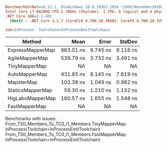 ``` ini

BenchmarkDotNet=v0.12.1, OS=Windows 10.0.18363.1016 (1909/November2018Update/19H2)
Intel Core i7-6820HQ CPU 2.70GHz (Skylake), 1 CPU, 8 logical and 4 physical cores
.NET Core SDK=3.1.401
  [Host] : .NET Core 3.1.7 (CoreCLR 4.700.20.36602, CoreFX 4.700.20.37001), X64 RyuJIT

Job=InProcess  Toolchain=InProcessEmitToolchain  

```
|           Method |      Mean |    Error |   StdDev |
|----------------- |----------:|---------:|---------:|
| ExpressMapperMap | 863.01 ns | 9.745 ns | 9.116 ns |
|   AgileMapperMap | 539.79 ns | 3.732 ns | 3.491 ns |
|    TinyMapperMap |        NA |       NA |       NA |
|    AutoMapperMap | 431.85 ns | 8.145 ns | 7.619 ns |
|       MapsterMap | 102.38 ns | 1.049 ns | 0.982 ns |
|     StaticsMapperMap |  59.30 ns | 1.210 ns | 1.132 ns |
| HigLaboMapperMap | 160.57 ns | 1.655 ns | 1.548 ns |
|    FastMapperMap |        NA |       NA |       NA |

Benchmarks with issues:
  From_TS0_Members_To_TC0_I1_Members.TinyMapperMap: InProcess(Toolchain=InProcessEmitToolchain)
  From_TS0_Members_To_TC0_I1_Members.FastMapperMap: InProcess(Toolchain=InProcessEmitToolchain)
